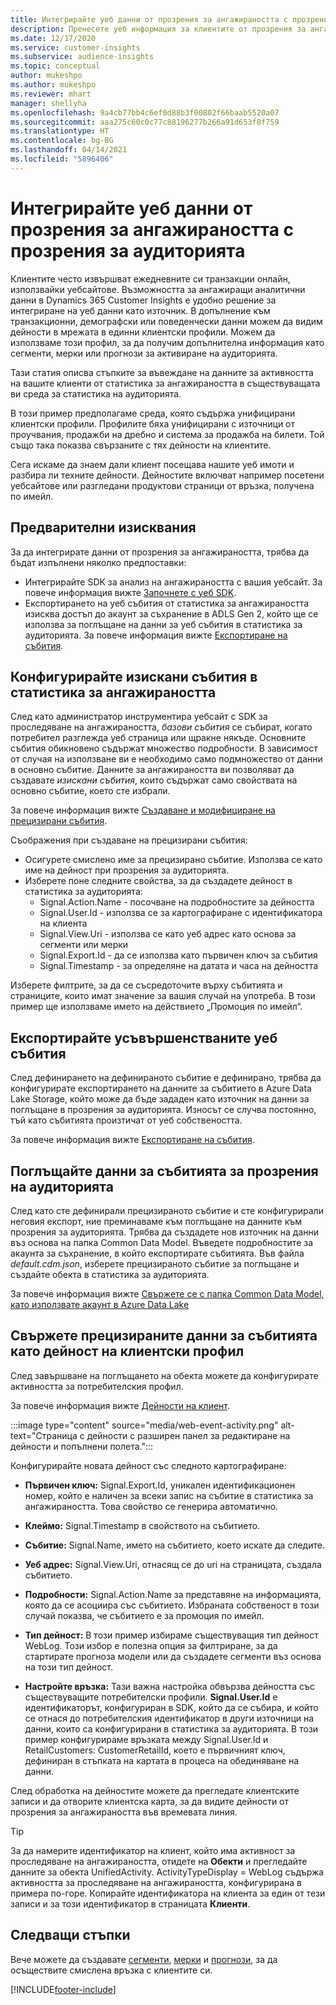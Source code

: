 ```yaml
---
title: Интегрирайте уеб данни от прозрения за ангажираността с прозрения за аудиторията
description: Пренесете уеб информация за клиентите от прозрения за ангажираност до аналитични данни за аудиторията.
ms.date: 12/17/2020
ms.service: customer-insights
ms.subservice: audience-insights
ms.topic: conceptual
author: mukeshpo
ms.author: mukeshpo
ms.reviewer: mhart
manager: shellyha
ms.openlocfilehash: 9a4cb77bb4c6ef0d88b3f00802f66baab5520a07
ms.sourcegitcommit: aaa275c60c0c77c88196277b266a91d653f8f759
ms.translationtype: HT
ms.contentlocale: bg-BG
ms.lasthandoff: 04/14/2021
ms.locfileid: "5896406"
---
```

# <a name="integrate-web-data-from-engagement-insights-with-audience-insights"></a>Интегрирайте уеб данни от прозрения за ангажираността с прозрения за аудиторията

Клиентите често извършват ежедневните си транзакции онлайн, използвайки уебсайтове. Възможността за ангажиращи аналитични данни в Dynamics 365 Customer Insights е удобно решение за интегриране на уеб данни като източник. В допълнение към транзакционни, демографски или поведенчески данни можем да видим дейности в мрежата в единни клиентски профили. Можем да използваме този профил, за да получим допълнителна информация като сегменти, мерки или прогнози за активиране на аудиторията.

Тази статия описва стъпките за въвеждане на данните за активността на вашите клиенти от статистика за ангажираността в съществуващата ви среда за статистика на аудиторията.

В този пример предполагаме среда, която съдържа унифицирани клиентски профили. Профилите бяха унифицирани с източници от проучвания, продажби на дребно и система за продажба на билети. Той също така показва свързаните с тях дейности на клиентите. 

Сега искаме да знаем дали клиент посещава нашите уеб имоти и разбира ли техните дейности. Дейностите включват например посетени уебсайтове или разгледани продуктови страници от връзка, получена по имейл.

## <a name="prerequisites"></a>Предварителни изисквания

За да интегрирате данни от прозрения за ангажираността, трябва да бъдат изпълнени няколко предпоставки: 

- Интегрирайте SDK за анализ на ангажираността с вашия уебсайт. За повече информация вижте [Започнете с уеб SDK](../engagement-insights/instrument-website.md).
- Експортирането на уеб събития от статистика за ангажираността изисква достъп до акаунт за съхранение в ADLS Gen 2, който ще се използва за поглъщане на данни за уеб събития в статистика за аудиторията. За повече информация вижте [Експортиране на събития](../engagement-insights/export-events.md).

## <a name="configure-refined-events-in-engagement-insights"></a>Конфигурирайте изискани събития в статистика за ангажираността

След като администратор инструментира уебсайт с SDK за проследяване на ангажираността, *базови събития* се събират, когато потребител разглежда уеб страница или щракне някъде. Основните събития обикновено съдържат множество подробности. В зависимост от случая на използване ви е необходимо само подмножество от данни в основно събитие. Данните за ангажираността ви позволяват да създавате *изискани събития*, които съдържат само свойствата на основно събитие, което сте избрали.     

За повече информация вижте [Създаване и модифициране на прецизирани събития](../engagement-insights/refined-events.md).

Съображения при създаване на прецизирани събития: 

- Осигурете смислено име за прецизирано събитие. Използва се като име на дейност при прозрения за аудиторията.
- Изберете поне следните свойства, за да създадете дейност в статистика за аудиторията: 
    - Signal.Action.Name - посочване на подробностите за дейността
    - Signal.User.Id - използва се за картографиране с идентификатора на клиента
    - Signal.View.Uri - използва се като уеб адрес като основа за сегменти или мерки
    - Signal.Export.Id - да се използва като първичен ключ за събития
    - Signal.Timestamp - за определяне на датата и часа на дейността

Изберете филтрите, за да се съсредоточите върху събитията и страниците, които имат значение за вашия случай на употреба. В този пример ще използваме името на действието „Промоция по имейл“.

## <a name="export-the-refined-web-events"></a>Експортирайте усъвършенстваните уеб събития 

След дефинирането на дефинираното събитие е дефинирано, трябва да конфигурирате експортирането на данните за събитието в Azure Data Lake Storage, който може да бъде зададен като източник на данни за поглъщане в прозрения за аудиторията. Износът се случва постоянно, тъй като събитията произтичат от уеб собствеността.

За повече информация вижте [Експортиране на събития](../engagement-insights/export-events.md).

## <a name="ingest-event-data-to-audience-insights"></a>Поглъщайте данни за събитията за прозрения на аудиторията

След като сте дефинирали прецизираното събитие и сте конфигурирали неговия експорт, ние преминаваме към поглъщане на данните към прозрения за аудиторията. Трябва да създадете нов източник на данни въз основа на папка Common Data Model. Въведете подробностите за акаунта за съхранение, в който експортирате събитията. Във файла *default.cdm.json*, изберете прецизираното събитие за поглъщане и създайте обекта в статистика за аудиторията.

За повече информация вижте [Свържете се с папка Common Data Model, като използвате акаунт в Azure Data Lake](connect-common-data-model.md)


## <a name="relate-refined-event-data-as-an-activity-of-a-customer-profile"></a>Свържете прецизираните данни за събитията като дейност на клиентски профил

След завършване на поглъщането на обекта можете да конфигурирате активността за потребителския профил.

За повече информация вижте [Дейности на клиент](activities.md).

:::image type="content" source="media/web-event-activity.png" alt-text="Страница с дейности с разширен панел за редактиране на дейности и попълнени полета.":::

Конфигурирайте новата дейност със следното картографиране: 

- **Първичен ключ:** Signal.Export.Id, уникален идентификационен номер, който е наличен за всеки запис на събитие в статистика за ангажираността. Това свойство се генерира автоматично.

- **Клеймо:** Signal.Timestamp в свойството на събитието.

- **Събитие:** Signal.Name, името на събитието, което искате да следите.

- **Уеб адрес:** Signal.View.Uri, отнасящ се до uri на страницата, създала събитието.

- **Подробности:** Signal.Action.Name за представяне на информацията, която да се асоциира със събитието. Избраната собственост в този случай показва, че събитието е за промоция по имейл.

- **Тип дейност:** В този пример избираме съществуващия тип дейност WebLog. Този избор е полезна опция за филтриране, за да стартирате прогноза модели или да създадете сегменти въз основа на този тип дейност.

- **Настройте връзка:** Тази важна настройка обвързва дейността със съществуващите потребителски профили. **Signal.User.Id** е идентификаторът, конфигуриран в SDK, който да се събира, и който се отнася до потребителския идентификатор в други източници на данни, които са конфигурирани в статистика за аудиторията. В този пример конфигурираме връзката между Signal.User.Id и RetailCustomers: CustomerRetailId, което е първичният ключ, дефиниран в стъпката на картата в процеса на обединяване на данни.


След обработка на дейностите можете да прегледате клиентските записи и да отворите клиентска карта, за да видите дейности от прозрения за ангажираността във времевата линия. 

> [!TIP]
> За да намерите идентификатор на клиент, който има активност за проследяване на ангажираността, отидете на **Обекти** и прегледайте данните за обекта UnifiedActivity. ActivityTypeDisplay = WebLog съдържа активността за проследяване на ангажираността, конфигурирана в примера по-горе. Копирайте идентификатора на клиента за един от тези записи и за този идентификатор в страницата **Клиенти**.

## <a name="next-steps"></a>Следващи стъпки

Вече можете да създавате [сегменти](segments.md), [мерки](measures.md) и [прогнози](predictions.md), за да осъществите смислена връзка с клиентите си.


[!INCLUDE[footer-include](../includes/footer-banner.md)]